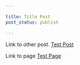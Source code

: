 ```yaml
---

title: Title Post
post_status: publish

---
```

Link to other post. [Test Post](./test-post-2.md)

Link to page [Test Page](../pages/test-page.md)